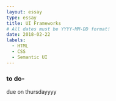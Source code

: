 ```yaml
---
layout: essay
type: essay
title: UI Frameworks
# All dates must be YYYY-MM-DD format!
date: 2018-02-22
labels:
  - HTML
  - CSS
  - Semantic UI
---
```

### to do-
due on thursdayyyy